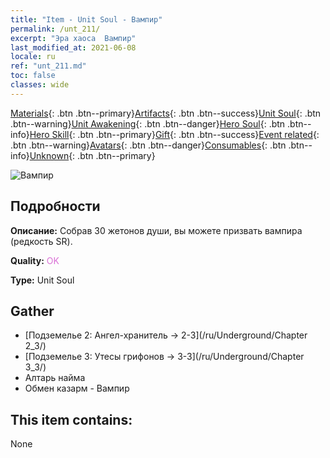 ```yaml
---
title: "Item - Unit Soul - Вампир"
permalink: /unt_211/
excerpt: "Эра хаоса  Вампир"
last_modified_at: 2021-06-08
locale: ru
ref: "unt_211.md"
toc: false
classes: wide
---
```

 [Materials](/ItemsRU/){: .btn .btn--primary}[Artifacts](/ItemsRU/Artifacts/){: .btn .btn--success}[Unit Soul](/ItemsRU/UnitSoul/){: .btn .btn--warning}[Unit Awakening](/ItemsRU/UnitAwakening/){: .btn .btn--danger}[Hero Soul](/ItemsRU/HeroSoul/){: .btn .btn--info}[Hero Skill](/ItemsRU/HeroSkill/){: .btn .btn--primary}[Gift](/ItemsRU/Gift/){: .btn .btn--success}[Event related](/ItemsRU/Events/){: .btn .btn--warning}[Avatars](/ItemsRU/Avatars/){: .btn .btn--danger}[Consumables](/ItemsRU/Consumables/){: .btn .btn--info}[Unknown](/ItemsRU/Unknown/){: .btn .btn--primary}

 ![Вампир](/images/u/ti_xixuegui.jpg)

## Подробности
 **Описание:** Собрав 30 жетонов души, вы можете призвать вампира (редкость SR).

 **Quality:** <span style="color: #DA70D6">OK</span>

 **Type:** Unit Soul

## Gather

*    [Подземелье 2: Ангел-хранитель -> 2-3](/ru/Underground/Chapter 2_3/) 
*    [Подземелье 3: Утесы грифонов -> 3-3](/ru/Underground/Chapter 3_3/) 
*    Алтарь найма 
*    Обмен казарм - Вампир 

## This item contains:

  None


